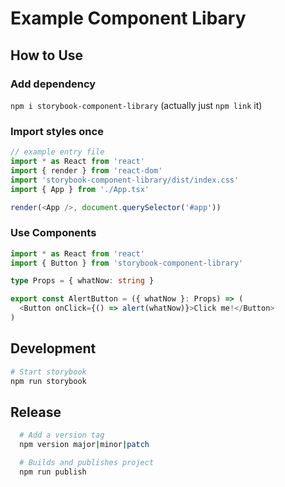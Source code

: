 # Example Component Libary

## How to Use

### Add dependency

`npm i storybook-component-library` (actually just `npm link` it)

### Import styles once

```ts
// example entry file
import * as React from 'react'
import { render } from 'react-dom'
import 'storybook-component-library/dist/index.css'
import { App } from './App.tsx'

render(<App />, document.querySelector('#app'))
```

### Use Components

```ts
import * as React from 'react'
import { Button } from 'storybook-component-library'

type Props = { whatNow: string }

export const AlertButton = ({ whatNow }: Props) => (
  <Button onClick={() => alert(whatNow)}>Click me!</Button>
)
```

## Development

```bash
# Start storybook
npm run storybook
```

## Release

```bash
  # Add a version tag
  npm version major|minor|patch

  # Builds and publishes project
  npm run publish
```

